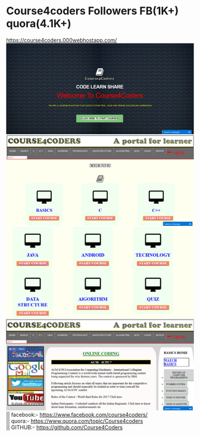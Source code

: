 # Course4coders Followers  FB(1K+) quora(4.1K+)<br/>
https://course4coders.000webhostapp.com/<br/>
![](images/Capture.PNG)<br/>
![](images/Capture1.PNG)<br/>
![](images/Capture2.PNG)<br/>
![](images/Capture3.PNG)<br/>
|| facebook:- https://www.facebook.com/course4coders/<br/>
|| quora:- https://www.quora.com/topic/Course4coders<br/>
|| GITHUB:- https://github.com/Course4Coders<br/>
